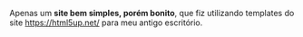 Apenas um **site bem simples, porém bonito**, que fiz utilizando templates do site https://html5up.net/ para meu antigo escritório.
